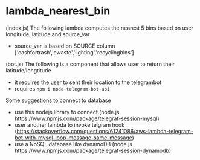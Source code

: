 # lambda_nearest_bin

(index.js)
The following lambda computes the nearest 5 bins based on user longitude, latitude and source_var
- source_var is based on SOURCE column ['cashfortrash','ewaste','lighting','recyclingbins']

(bot.js)
The following is a component that allows user to return their latitude/longtitude
- it requires the user to sent their location to the telegrambot
- requires `npm i node-telegram-bot-api`

Some suggestions to connect to database
- use this nodejs library to connect (node.js https://www.npmjs.com/package/telegraf-session-mysql)
- user another lambda to invoke telgram hook (https://stackoverflow.com/questions/61241086/aws-lambda-telegram-bot-with-mysql-loop-message-same-message)
- use a NoSQL database like dynamoDB (node.js https://www.npmjs.com/package/telegraf-session-dynamodb)
